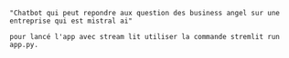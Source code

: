     "Chatbot qui peut repondre aux question des business angel sur une entreprise qui est mistral ai"

    pour lancé l'app avec stream lit utiliser la commande stremlit run app.py.
    
